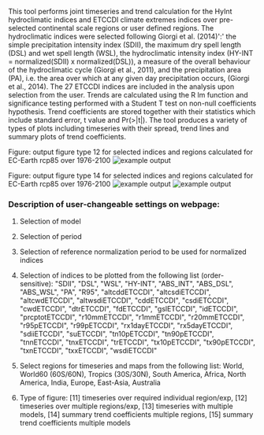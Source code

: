 This tool performs joint timeseries and trend calculation for the HyInt hydroclimatic indices and ETCCDI climate extremes indices over pre-selected continental scale regions or user defined regions. The hydroclimatic indices were selected following Giorgi et al. (2014)':' the simple precipitation intensity index (SDII), the maximum dry spell length (DSL) and wet spell length (WSL), the hydroclimatic intensity index (HY-INT = normalized(SDII) x normalized(DSL)), a measure of the overall behaviour of the hydroclimatic cycle (Giorgi et al., 2011), and the precipitation area (PA), i.e. the area over which at any given day precipitation occurs, (Giorgi et al., 2014). The 27 ETCCDI indices are included in the analysis upon selection from the user. Trends are calculated using the R lm function and significance testing performed with a Student T test on non-null coefficients hypothesis. Trend coefficients are stored together with their statistics which include standard error, t value and Pr(>|t|). The tool produces a variety of types of plots including timeseries with their spread, trend lines and summary plots of trend coefficients. 

Figure: output figure type 12 for selected indices and regions calculated for EC-Earth rcp85 over 1976-2100
![example output](diagnosticsdata/rainfarm/hyint_timeseries.png "Example Output")

Figure: output figure type 14 for selected indices and regions calculated for EC-Earth rcp85 over 1976-2100
![example output](diagnosticsdata/rainfarm/hyint_trends1.png "Example Output")
![example output](diagnosticsdata/rainfarm/hyint_trends2.png "Example Output")

### Description of user-changeable settings on webpage:

1)  Selection of model

2)  Selection of period

3)  Selection of reference normalization period to be used for normalized indices

4)  Selection of indices to be plotted from the following list (order-sensitive): "SDII", "DSL", "WSL", "HY-INT", "ABS_INT", "ABS_DSL", "ABS_WSL", "PA", "R95", "altcddETCCDI", "altcsdiETCCDI", "altcwdETCCDI", "altwsdiETCCDI", "cddETCCDI", "csdiETCCDI", "cwdETCCDI", "dtrETCCDI", "fdETCCDI", "gslETCCDI", "idETCCDI", "prcptotETCCDI", "r10mmETCCDI", "r1mmETCCDI", "r20mmETCCDI", "r95pETCCDI", "r99pETCCDI", "rx1dayETCCDI", "rx5dayETCCDI", "sdiiETCCDI", "suETCCDI", "tn10pETCCDI", "tn90pETCCDI", "tnnETCCDI", "tnxETCCDI", "trETCCDI", "tx10pETCCDI", "tx90pETCCDI", "txnETCCDI", "txxETCCDI", "wsdiETCCDI"

5) Select regions for timeseries and maps from the following list: World, World60 (60S/60N), Tropics (30S/30N), South America, Africa, North America, India, Europe, East-Asia, Australia

6) Type of figure: [11] timeseries over required individual region/exp, [12] timeseries over multiple regions/exp, [13] timeseries with multiple models, [14] summary trend coefficients multiple regions, [15] summary trend coefficients multiple models

